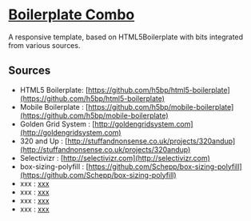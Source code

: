 [Boilerplate Combo](https://github.com/michaeljohnson/boilerplate-combo)
=================

A responsive template, based on HTML5Boilerplate with bits integrated from various sources.

## Sources

* HTML5 Boilerplate: [https://github.com/h5bp/html5-boilerplate](https://github.com/h5bp/html5-boilerplate)
* Mobile Boilerplate : [https://github.com/h5bp/mobile-boilerplate](https://github.com/h5bp/mobile-boilerplate)
* Golden Grid System : [http://goldengridsystem.com](http://goldengridsystem.com)
* 320 and Up : [http://stuffandnonsense.co.uk/projects/320andup](http://stuffandnonsense.co.uk/projects/320andup)
* Selectivizr : [http://selectivizr.com](http://selectivizr.com)
* box-sizing-polyfill : [https://github.com/Schepp/box-sizing-polyfill](https://github.com/Schepp/box-sizing-polyfill)
* xxx : [xxx](xxx)
* xxx : [xxx](xxx)
* xxx : [xxx](xxx)
* xxx : [xxx](xxx)